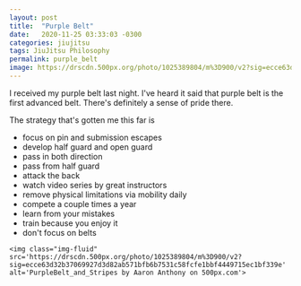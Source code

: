 ```yaml
---
layout: post
title:  "Purple Belt"
date:   2020-11-25 03:33:03 -0300
categories: jiujitsu
tags: JiuJitsu Philosophy
permalink: purple_belt
image: https://drscdn.500px.org/photo/1025389804/m%3D900/v2?sig=ecce63d32b37069927d3d82ab571bfb6b7531c58fcfe1bbf4449715ec1bf339e
---
```


I received my purple belt last night.
I've heard it said that purple belt is the first advanced belt.
There's definitely a sense of pride there.

The strategy that's gotten me this far is
- focus on pin and submission escapes
- develop half guard and open guard
- pass in both direction
- pass from half guard
- attack the back
- watch video series by great instructors
- remove physical limitations via mobility daily
- compete a couple times a year
- learn from your mistakes
- train because you enjoy it
- don't focus on belts

<div class="col my-auto">

    <img class="img-fluid" src='https://drscdn.500px.org/photo/1025389804/m%3D900/v2?sig=ecce63d32b37069927d3d82ab571bfb6b7531c58fcfe1bbf4449715ec1bf339e' alt='PurpleBelt_and_Stripes by Aaron Anthony on 500px.com'>

</div>
